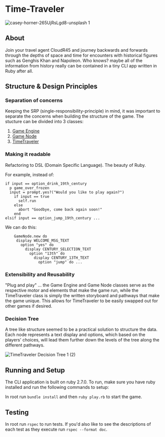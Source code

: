 # Time-Traveler
![casey-horner-265UjRsLgd8-unsplash 1](https://user-images.githubusercontent.com/63470294/133330968-b3bea8aa-aadf-426f-bf0c-ab705739e6a3.png)

## About

Join your travel agent CloudR45 and journey backwards and forwards through the depths of space and time for encounters with historical figures such as Genghis Khan and Napoleon. Who knows? maybe all of the information from history really can be contained in a tiny CLI app written in Ruby after all.

## Structure & Design Principles

### Separation of concerns

Keeping the SRP (single-responsibility-principle) in mind, it was important to separate the concerns when building the structure of the game.
The stucture can be divided into 3 classes:

1. [Game Engine](./game_engine.rb)
2. [Game Node](./game_node.rb)
3. [TimeTraveler](./time_traveler.rb)

### Making it readable

Refactoring to DSL (Domain Specific Language). The beauty of Ruby.

For example, instead of:

```
if input == option_drink_19th_century
  p game_over_frozen
  input = prompt.yes?("Would you like to play again?")
    if input == true
      self.run
    else
      abort "Goodbye, come back again soon!" 
    end
elsif input == option_jump_19th_century ...
 ```
 
 We can do this:
 ```
     GameNode.new do
      display WELCOME_MSG_TEXT
        option "yes" do
          display CENTURY_SELECTION_TEXT
            option "13th" do
              display CENTURY_13TH_TEXT
                option "jump" do ...
```              

### Extensibility and Reusability

"Plug and play" ... the Game Engine and Game Node classes serve as the respective motor and elements that make the game run, while the TimeTraveler class is simply the written storyboard and pathways that make the game unique. This allows for TimeTraveler to be easily swapped out for other games if desired.

### Decision Tree

A tree like structure seemed to be a practical solution to structure the data. Each node represents a text display and options, which based on the players' choices, will lead them further down the levels of the tree along the different pathways.

![TimeTraveler Decision Tree 1 (2)](https://user-images.githubusercontent.com/63470294/133317289-014c271b-7f45-41a5-ab17-f90c8d2e4695.png)

## Running and Setup

The CLI application is built on ruby 2.7.0. To run, make sure you have ruby installed and run the following commands to setup:

In root run ```bundle install``` and then ```ruby play.rb``` to start the game.

## Testing

In root run ```rspec``` to run tests.
If you'd also like to see the descriptions of each test as they execute run ```rspec --format doc```.



